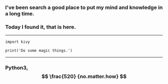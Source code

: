 ### I've been search a good place to put my mind and knowledge in a long time. 

### Today I found it, that is here. 
___

```
import kivy

print('Do some magic things.')
```
___

### Python3,  $$ \frac{520} {no.matter.how} $$